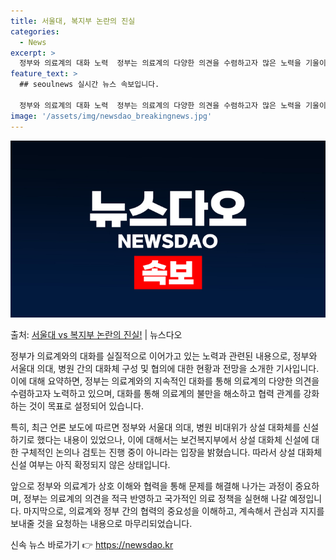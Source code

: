 ```yaml
---
title: 서울대, 복지부 논란의 진실
categories:
  - News
excerpt: >
  정부와 의료계의 대화 노력  정부는 의료계의 다양한 의견을 수렴하고자 많은 노력을 기울이고 있으며, 특히 서…
feature_text: >
  ## seoulnews 실시간 뉴스 속보입니다.

  정부와 의료계의 대화 노력  정부는 의료계의 다양한 의견을 수렴하고자 많은 노력을 기울이고 있으며, 특히 서…
image: '/assets/img/newsdao_breakingnews.jpg'
---
```


![뉴스다오 속보](/assets/img/newsdao_breakingnews.jpg)

<p>출처: <a href="https://newsdao.kr/4245" rel="dofollow">서울대 vs 복지부 논란의 진실!</a> | 뉴스다오</p>

정부가 의료계와의 대화를 실질적으로 이어가고 있는 노력과 관련된 내용으로, 정부와 서울대 의대, 병원 간의 대화체 구성 및 협의에 대한 현황과 전망을 소개한 기사입니다. 이에 대해 요약하면, 정부는 의료계와의 지속적인 대화를 통해 의료계의 다양한 의견을 수렴하고자 노력하고 있으며, 대화를 통해 의료계의 불만을 해소하고 협력 관계를 강화하는 것이 목표로 설정되어 있습니다.

특히, 최근 언론 보도에 따르면 정부와 서울대 의대, 병원 비대위가 상설 대화체를 신설하기로 했다는 내용이 있었으나, 이에 대해서는 보건복지부에서 상설 대화체 신설에 대한 구체적인 논의나 검토는 진행 중이 아니라는 입장을 밝혔습니다. 따라서 상설 대화체 신설 여부는 아직 확정되지 않은 상태입니다.

앞으로 정부와 의료계가 상호 이해와 협력을 통해 문제를 해결해 나가는 과정이 중요하며, 정부는 의료계의 의견을 적극 반영하고 국가적인 의료 정책을 실현해 나갈 예정입니다. 마지막으로, 의료계와 정부 간의 협력의 중요성을 이해하고, 계속해서 관심과 지지를 보내줄 것을 요청하는 내용으로 마무리되었습니다. 

신속 뉴스 바로가기 👉 <a href="https://newsdao.kr" rel="dofollow">https://newsdao.kr</a>


